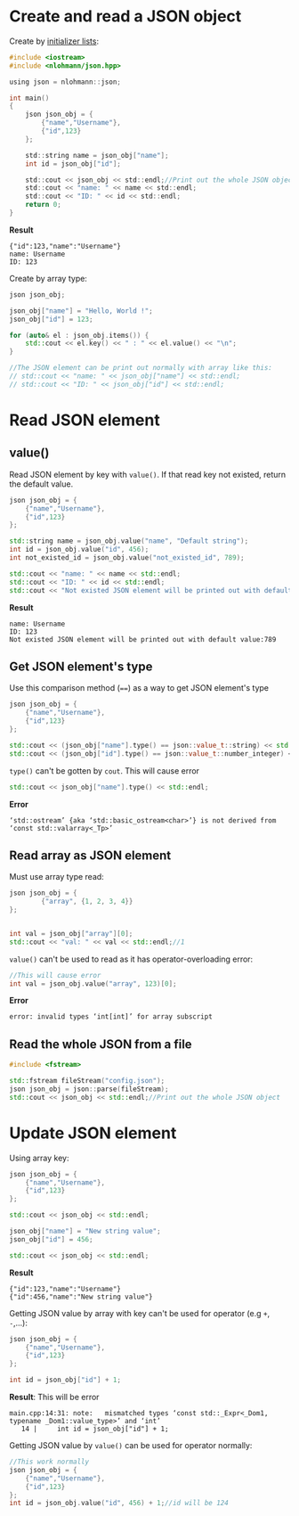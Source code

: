 # Create and read a JSON object

Create by [initializer lists](https://github.com/TranPhucVinh/Cplusplus/tree/master/Introduction/Function%20and%20variables#initializer-list):

```c
#include <iostream>
#include <nlohmann/json.hpp>

using json = nlohmann::json;

int main()
{
    json json_obj = {
        {"name","Username"},
        {"id",123}
    };

    std::string name = json_obj["name"];
    int id = json_obj["id"];

    std::cout << json_obj << std::endl;//Print out the whole JSON object
    std::cout << "name: " << name << std::endl;
    std::cout << "ID: " << id << std::endl;           
    return 0;
}
```
**Result**
```
{"id":123,"name":"Username"}
name: Username
ID: 123
```

Create by array type:

```cpp
json json_obj;

json_obj["name"] = "Hello, World !";
json_obj["id"] = 123;

for (auto& el : json_obj.items()) {
    std::cout << el.key() << " : " << el.value() << "\n";
}

//The JSON element can be print out normally with array like this:
// std::cout << "name: " << json_obj["name"] << std::endl;
// std::cout << "ID: " << json_obj["id"] << std::endl;           
```
# Read JSON element

## value()

Read JSON element by key with ``value()``. If that read key not existed, return the default value.

```cpp
json json_obj = {
    {"name","Username"},
    {"id",123}
};

std::string name = json_obj.value("name", "Default string");
int id = json_obj.value("id", 456);
int not_existed_id = json_obj.value("not_existed_id", 789);

std::cout << "name: " << name << std::endl;
std::cout << "ID: " << id << std::endl;           
std::cout << "Not existed JSON element will be printed out with default value:" << not_existed_id << std::endl;           
```
**Result**
```
name: Username
ID: 123
Not existed JSON element will be printed out with default value:789
```

## Get JSON element's type

Use this comparison method (``==``) as a way to get JSON element's type

```cpp
json json_obj = {
    {"name","Username"},
    {"id",123}
};

std::cout << (json_obj["name"].type() == json::value_t::string) << std::endl;//1
std::cout << (json_obj["id"].type() == json::value_t::number_integer) << std::endl;//1
```
``type()`` can't be gotten by ``cout``. This will cause error

```cpp
std::cout << json_obj["name"].type() << std::endl;
```

**Error**

```
‘std::ostream’ {aka ‘std::basic_ostream<char>’} is not derived from ‘const std::valarray<_Tp>’
```

## Read array as JSON element

Must use array type read:

```cpp
json json_obj = {
        {"array", {1, 2, 3, 4}}
};


int val = json_obj["array"][0];
std::cout << "val: " << val << std::endl;//1
```

``value()`` can't be used to read as it has operator-overloading error:

```cpp
//This will cause error
int val = json_obj.value("array", 123)[0];
```
**Error**
```
error: invalid types ‘int[int]’ for array subscript
```

## Read the whole JSON from a file

```cpp
#include <fstream>

std::fstream fileStream("config.json");
json json_obj = json::parse(fileStream);
std::cout << json_obj << std::endl;//Print out the whole JSON object
```    
# Update JSON element

Using array key:

```cpp
json json_obj = {
    {"name","Username"},
    {"id",123}
};

std::cout << json_obj << std::endl;

json_obj["name"] = "New string value";
json_obj["id"] = 456;

std::cout << json_obj << std::endl;
```
**Result**
```
{"id":123,"name":"Username"}
{"id":456,"name":"New string value"}
```

Getting JSON value by array with key can't be used for operator (e.g ``+``, ``-``,...):

```cpp
json json_obj = {
    {"name","Username"},
    {"id",123}
};

int id = json_obj["id"] + 1;
```
**Result**: This will be error

```
main.cpp:14:31: note:   mismatched types ‘const std::_Expr<_Dom1, typename _Dom1::value_type>’ and ‘int’
   14 |     int id = json_obj["id"] + 1;
```

Getting JSON value by ``value()`` can be used for operator normally:

```cpp
//This work normally
json json_obj = {
    {"name","Username"},
    {"id",123}
};
int id = json_obj.value("id", 456) + 1;//id will be 124
```
